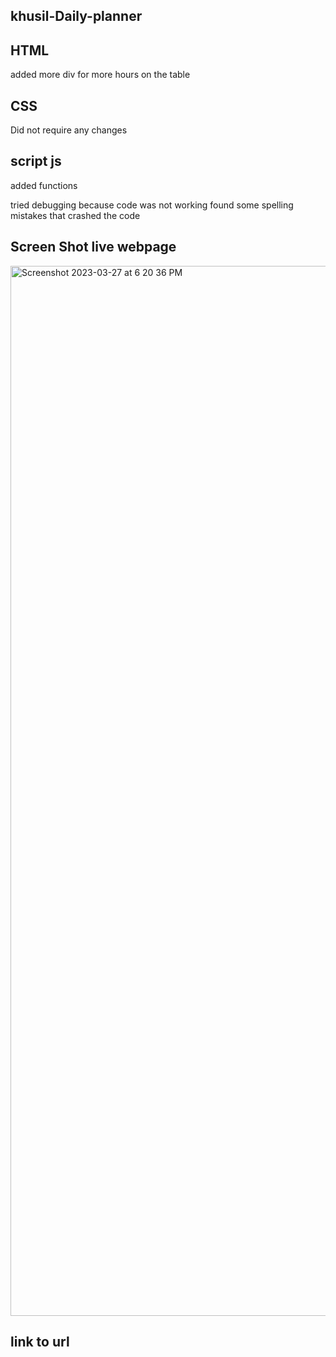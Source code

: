 ## khusil-Daily-planner
## HTML
added more div for more hours on the table

## CSS 
Did not require any changes 

## script js
added functions

tried debugging because code was not working
found some spelling mistakes that crashed the code

## Screen Shot live webpage
<img width="1680" alt="Screenshot 2023-03-27 at 6 20 36 PM" src="https://user-images.githubusercontent.com/123524789/228079943-9b0fdab0-3abd-4da8-9e19-d674721c02ce.png">



## link to url 
